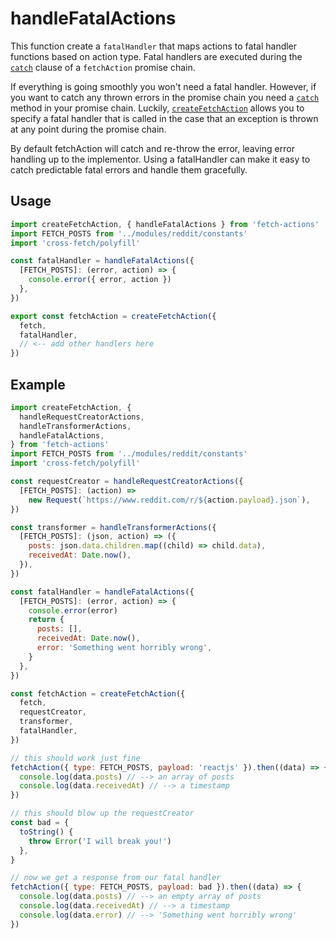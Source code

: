 # handleFatalActions

This function create a `fatalHandler` that maps actions to fatal handler functions based on action type. Fatal handlers are executed during the [`catch`](https://developer.mozilla.org/en-US/docs/Web/JavaScript/Reference/Global_Objects/Promise/catch) clause of a `fetchAction` promise chain.

If everything is going smoothly you won't need a fatal handler. However, if you want to catch any thrown errors in the promise chain you need a [`catch`](https://developer.mozilla.org/en-US/docs/Web/JavaScript/Reference/Global_Objects/Promise/catch) method in your promise chain. Luckily, [`createFetchAction`](./createFetchAction.md) allows you to specify a fatal handler that is called in the case that an exception is thrown at any point during the promise chain.

By default fetchAction will catch and re-throw the error, leaving error handling up to the implementor. Using a fatalHandler can make it easy to catch predictable fatal errors and handle them gracefully.

## Usage

```js
import createFetchAction, { handleFatalActions } from 'fetch-actions'
import FETCH_POSTS from '../modules/reddit/constants'
import 'cross-fetch/polyfill'

const fatalHandler = handleFatalActions({
  [FETCH_POSTS]: (error, action) => {
    console.error({ error, action })
  },
})

export const fetchAction = createFetchAction({
  fetch,
  fatalHandler,
  // <-- add other handlers here
})
```

## Example

```js
import createFetchAction, {
  handleRequestCreatorActions,
  handleTransformerActions,
  handleFatalActions,
} from 'fetch-actions'
import FETCH_POSTS from '../modules/reddit/constants'
import 'cross-fetch/polyfill'

const requestCreator = handleRequestCreatorActions({
  [FETCH_POSTS]: (action) =>
    new Request(`https://www.reddit.com/r/${action.payload}.json`),
})

const transformer = handleTransformerActions({
  [FETCH_POSTS]: (json, action) => ({
    posts: json.data.children.map((child) => child.data),
    receivedAt: Date.now(),
  }),
})

const fatalHandler = handleFatalActions({
  [FETCH_POSTS]: (error, action) => {
    console.error(error)
    return {
      posts: [],
      receivedAt: Date.now(),
      error: 'Something went horribly wrong',
    }
  },
})

const fetchAction = createFetchAction({
  fetch,
  requestCreator,
  transformer,
  fatalHandler,
})

// this should work just fine
fetchAction({ type: FETCH_POSTS, payload: 'reactjs' }).then((data) => {
  console.log(data.posts) // --> an array of posts
  console.log(data.receivedAt) // --> a timestamp
})

// this should blow up the requestCreator
const bad = {
  toString() {
    throw Error('I will break you!')
  },
}

// now we get a response from our fatal handler
fetchAction({ type: FETCH_POSTS, payload: bad }).then((data) => {
  console.log(data.posts) // --> an empty array of posts
  console.log(data.receivedAt) // --> a timestamp
  console.log(data.error) // --> 'Something went horribly wrong'
})
```
